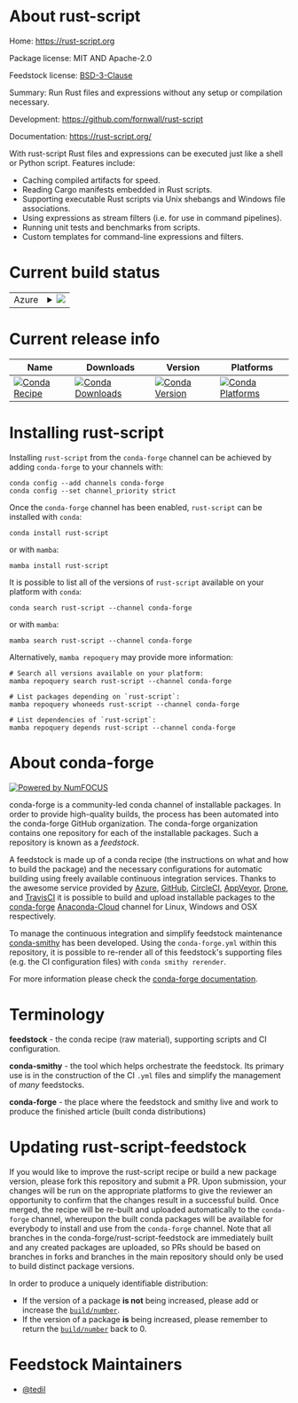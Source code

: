 About rust-script
=================

Home: https://rust-script.org

Package license: MIT AND Apache-2.0

Feedstock license: [BSD-3-Clause](https://github.com/conda-forge/rust-script-feedstock/blob/main/LICENSE.txt)

Summary: Run Rust files and expressions without any setup or compilation necessary.

Development: https://github.com/fornwall/rust-script

Documentation: https://rust-script.org/

With rust-script Rust files and expressions can be executed just like a shell or Python script. Features include:
- Caching compiled artifacts for speed.
- Reading Cargo manifests embedded in Rust scripts.
- Supporting executable Rust scripts via Unix shebangs and Windows file associations.
- Using expressions as stream filters (i.e. for use in command pipelines).
- Running unit tests and benchmarks from scripts.
- Custom templates for command-line expressions and filters.


Current build status
====================


<table>
    
  <tr>
    <td>Azure</td>
    <td>
      <details>
        <summary>
          <a href="https://dev.azure.com/conda-forge/feedstock-builds/_build/latest?definitionId=13101&branchName=main">
            <img src="https://dev.azure.com/conda-forge/feedstock-builds/_apis/build/status/rust-script-feedstock?branchName=main">
          </a>
        </summary>
        <table>
          <thead><tr><th>Variant</th><th>Status</th></tr></thead>
          <tbody><tr>
              <td>linux_64</td>
              <td>
                <a href="https://dev.azure.com/conda-forge/feedstock-builds/_build/latest?definitionId=13101&branchName=main">
                  <img src="https://dev.azure.com/conda-forge/feedstock-builds/_apis/build/status/rust-script-feedstock?branchName=main&jobName=linux&configuration=linux_64_" alt="variant">
                </a>
              </td>
            </tr><tr>
              <td>osx_64</td>
              <td>
                <a href="https://dev.azure.com/conda-forge/feedstock-builds/_build/latest?definitionId=13101&branchName=main">
                  <img src="https://dev.azure.com/conda-forge/feedstock-builds/_apis/build/status/rust-script-feedstock?branchName=main&jobName=osx&configuration=osx_64_" alt="variant">
                </a>
              </td>
            </tr><tr>
              <td>osx_arm64</td>
              <td>
                <a href="https://dev.azure.com/conda-forge/feedstock-builds/_build/latest?definitionId=13101&branchName=main">
                  <img src="https://dev.azure.com/conda-forge/feedstock-builds/_apis/build/status/rust-script-feedstock?branchName=main&jobName=osx&configuration=osx_arm64_" alt="variant">
                </a>
              </td>
            </tr><tr>
              <td>win_64</td>
              <td>
                <a href="https://dev.azure.com/conda-forge/feedstock-builds/_build/latest?definitionId=13101&branchName=main">
                  <img src="https://dev.azure.com/conda-forge/feedstock-builds/_apis/build/status/rust-script-feedstock?branchName=main&jobName=win&configuration=win_64_" alt="variant">
                </a>
              </td>
            </tr>
          </tbody>
        </table>
      </details>
    </td>
  </tr>
</table>

Current release info
====================

| Name | Downloads | Version | Platforms |
| --- | --- | --- | --- |
| [![Conda Recipe](https://img.shields.io/badge/recipe-rust--script-green.svg)](https://anaconda.org/conda-forge/rust-script) | [![Conda Downloads](https://img.shields.io/conda/dn/conda-forge/rust-script.svg)](https://anaconda.org/conda-forge/rust-script) | [![Conda Version](https://img.shields.io/conda/vn/conda-forge/rust-script.svg)](https://anaconda.org/conda-forge/rust-script) | [![Conda Platforms](https://img.shields.io/conda/pn/conda-forge/rust-script.svg)](https://anaconda.org/conda-forge/rust-script) |

Installing rust-script
======================

Installing `rust-script` from the `conda-forge` channel can be achieved by adding `conda-forge` to your channels with:

```
conda config --add channels conda-forge
conda config --set channel_priority strict
```

Once the `conda-forge` channel has been enabled, `rust-script` can be installed with `conda`:

```
conda install rust-script
```

or with `mamba`:

```
mamba install rust-script
```

It is possible to list all of the versions of `rust-script` available on your platform with `conda`:

```
conda search rust-script --channel conda-forge
```

or with `mamba`:

```
mamba search rust-script --channel conda-forge
```

Alternatively, `mamba repoquery` may provide more information:

```
# Search all versions available on your platform:
mamba repoquery search rust-script --channel conda-forge

# List packages depending on `rust-script`:
mamba repoquery whoneeds rust-script --channel conda-forge

# List dependencies of `rust-script`:
mamba repoquery depends rust-script --channel conda-forge
```


About conda-forge
=================

[![Powered by
NumFOCUS](https://img.shields.io/badge/powered%20by-NumFOCUS-orange.svg?style=flat&colorA=E1523D&colorB=007D8A)](https://numfocus.org)

conda-forge is a community-led conda channel of installable packages.
In order to provide high-quality builds, the process has been automated into the
conda-forge GitHub organization. The conda-forge organization contains one repository
for each of the installable packages. Such a repository is known as a *feedstock*.

A feedstock is made up of a conda recipe (the instructions on what and how to build
the package) and the necessary configurations for automatic building using freely
available continuous integration services. Thanks to the awesome service provided by
[Azure](https://azure.microsoft.com/en-us/services/devops/), [GitHub](https://github.com/),
[CircleCI](https://circleci.com/), [AppVeyor](https://www.appveyor.com/),
[Drone](https://cloud.drone.io/welcome), and [TravisCI](https://travis-ci.com/)
it is possible to build and upload installable packages to the
[conda-forge](https://anaconda.org/conda-forge) [Anaconda-Cloud](https://anaconda.org/)
channel for Linux, Windows and OSX respectively.

To manage the continuous integration and simplify feedstock maintenance
[conda-smithy](https://github.com/conda-forge/conda-smithy) has been developed.
Using the ``conda-forge.yml`` within this repository, it is possible to re-render all of
this feedstock's supporting files (e.g. the CI configuration files) with ``conda smithy rerender``.

For more information please check the [conda-forge documentation](https://conda-forge.org/docs/).

Terminology
===========

**feedstock** - the conda recipe (raw material), supporting scripts and CI configuration.

**conda-smithy** - the tool which helps orchestrate the feedstock.
                   Its primary use is in the construction of the CI ``.yml`` files
                   and simplify the management of *many* feedstocks.

**conda-forge** - the place where the feedstock and smithy live and work to
                  produce the finished article (built conda distributions)


Updating rust-script-feedstock
==============================

If you would like to improve the rust-script recipe or build a new
package version, please fork this repository and submit a PR. Upon submission,
your changes will be run on the appropriate platforms to give the reviewer an
opportunity to confirm that the changes result in a successful build. Once
merged, the recipe will be re-built and uploaded automatically to the
`conda-forge` channel, whereupon the built conda packages will be available for
everybody to install and use from the `conda-forge` channel.
Note that all branches in the conda-forge/rust-script-feedstock are
immediately built and any created packages are uploaded, so PRs should be based
on branches in forks and branches in the main repository should only be used to
build distinct package versions.

In order to produce a uniquely identifiable distribution:
 * If the version of a package **is not** being increased, please add or increase
   the [``build/number``](https://docs.conda.io/projects/conda-build/en/latest/resources/define-metadata.html#build-number-and-string).
 * If the version of a package **is** being increased, please remember to return
   the [``build/number``](https://docs.conda.io/projects/conda-build/en/latest/resources/define-metadata.html#build-number-and-string)
   back to 0.

Feedstock Maintainers
=====================

* [@tedil](https://github.com/tedil/)


